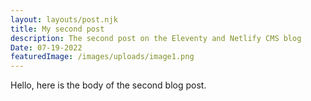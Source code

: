 ```yaml
---
layout: layouts/post.njk
title: My second post
description: The second post on the Eleventy and Netlify CMS blog
Date: 07-19-2022
featuredImage: /images/uploads/image1.png
---
```


Hello, here is the body of the second blog post.